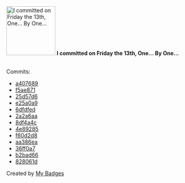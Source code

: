 <img src="https://my-badges.github.io/my-badges/friday-13.png" alt="I committed on Friday the 13th, One… By One…" title="I committed on Friday the 13th, One… By One…" width="128">
<strong>I committed on Friday the 13th, One… By One…</strong>
<br><br>

Commits:

- <a href="https://github.com/WinJayX/013.K8SReg/commit/a4076892924e50a97fb90a7b5584dea198d12470">a407689</a>
- <a href="https://github.com/WinJayX/011.Bind-DNS/commit/f5ae871108d1b972b7b42a502d5c079d9d9dfb71">f5ae871</a>
- <a href="https://github.com/WinJayX/011.Bind-DNS/commit/25d57d6bf2b8547700e7cfe366551d0278ebaa4b">25d57d6</a>
- <a href="https://github.com/WinJayX/013.K8SReg/commit/e25a0a97cf3e9db39e672eaec2c7c4067810ec7e">e25a0a9</a>
- <a href="https://github.com/WinJayX/007.WinJayBlog/commit/6dfdfed7811d820e2f521d19654bcc7c588f1e26">6dfdfed</a>
- <a href="https://github.com/WinJayX/winjayx.github.io/commit/2a2a6aa636ec1c5f15799d829c61031226484fb9">2a2a6aa</a>
- <a href="https://github.com/WinJayX/015.BaseServ/commit/8df4a4c4e1fcdc96744bbe38262a4a66588d5fc6">8df4a4c</a>
- <a href="https://github.com/WinJayX/009.PublicCourses/commit/4e89285f261e04e06d405c83df5c77fbb4d68ea7">4e89285</a>
- <a href="https://github.com/WinJayX/000.Linux/commit/f60d2d82d6778c3b105f9046a71c98bd17b5b928">f60d2d8</a>
- <a href="https://github.com/WinJayX/winjayx.github.io/commit/aa386eabdff273a7f3275c82da0e51d58466d559">aa386ea</a>
- <a href="https://github.com/WinJayX/002.Docker/commit/36ff0a77aa6a740010320c35aac498c856668bb3">36ff0a7</a>
- <a href="https://github.com/WinJayX/015.BaseServ/commit/b2bad6692b3c5e5485d346746e64a088d1df378f">b2bad66</a>
- <a href="https://github.com/WinJayX/006.Docker-LNMP/commit/828061d55971ebe2feec0bf60e54ba814616e73c">828061d</a>


Created by <a href="https://github.com/my-badges/my-badges">My Badges</a>